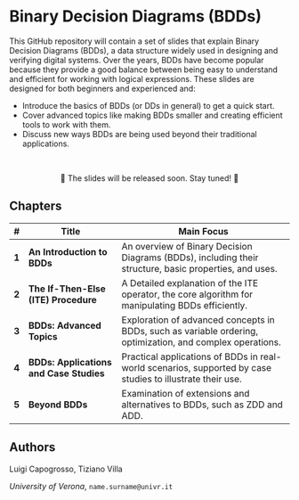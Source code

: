 # Binary Decision Diagrams (BDDs) #

This GitHub repository will contain a set of slides that explain Binary Decision Diagrams (BDDs), a data structure widely used in designing and verifying digital systems.
Over the years, BDDs have become popular because they provide a good balance between being easy to understand and efficient for working with logical expressions.
These slides are designed for both beginners and experienced and:
- Introduce the basics of BDDs (or DDs in general) to get a quick start.
- Cover advanced topics like making BDDs smaller and creating efficient tools to work with them.
- Discuss new ways BDDs are being used beyond their traditional applications.

<br>
<p align="center"> 🚧 The slides will be released soon. Stay tuned! 🚧 </p>

## Chapters ##

| #      | Title                                   | Main Focus                                                                                                 |
| ------ | ----------------------------------------| ---------------------------------------------------------------------------------------------------------- |
| **1**  | **An Introduction to BDDs**             | An overview of Binary Decision Diagrams (BDDs), including their structure, basic properties, and uses.     |
| **2**  | **The If-Then-Else (ITE) Procedure**    | A Detailed explanation of the ITE operator, the core algorithm for manipulating BDDs efficiently.          |
| **3**  | **BDDs: Advanced Topics**               | Exploration of advanced concepts in BDDs, such as variable ordering, optimization, and complex operations. |
| **4**  | **BDDs: Applications and Case Studies** | Practical applications of BDDs in real-world scenarios, supported by case studies to illustrate their use. |
| **5**  | **Beyond BDDs**                         | Examination of extensions and alternatives to BDDs, such as ZDD and ADD.                                   |

## Authors ##
Luigi Capogrosso, Tiziano Villa

*University of Verona*, `name.surname@univr.it`
